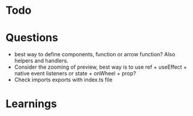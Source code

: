 # Todo

# Questions

- best way to define components, function or arrow function? Also helpers and handlers.
- Consider the zooming of preview, best way is to use ref + useEffect + native event listeners or state + onWheel + prop?
- Check imports exports with index.ts file

# Learnings
